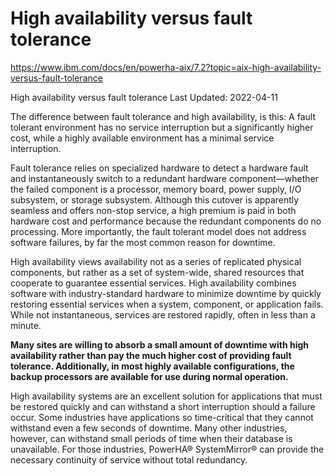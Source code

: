# High availability versus fault tolerance
https://www.ibm.com/docs/en/powerha-aix/7.2?topic=aix-high-availability-versus-fault-tolerance

<p>
High availability versus fault tolerance
Last Updated: 2022-04-11

The difference between fault tolerance and high availability, is this: A fault tolerant environment has no service interruption but a significantly higher cost, while a highly available environment has a minimal service interruption.

Fault tolerance relies on specialized hardware to detect a hardware fault and instantaneously switch to a redundant hardware component—whether the failed component is a processor, memory board, power supply, I/O subsystem, or storage subsystem. Although this cutover is apparently seamless and offers non-stop service, a high premium is paid in both hardware cost and performance because the redundant components do no processing. More importantly, the fault tolerant model does not address software failures, by far the most common reason for downtime.

High availability views availability not as a series of replicated physical components, but rather as a set of system-wide, shared resources that cooperate to guarantee essential services. High availability combines software with industry-standard hardware to minimize downtime by quickly restoring essential services when a system, component, or application fails. While not instantaneous, services are restored rapidly, often in less than a minute.

<b>Many sites are willing to absorb a small amount of downtime with high availability rather than pay the much higher cost of providing fault tolerance. Additionally, in most highly available configurations, the backup processors are available for use during normal operation.</b>

High availability systems are an excellent solution for applications that must be restored quickly and can withstand a short interruption should a failure occur. Some industries have applications so time-critical that they cannot withstand even a few seconds of downtime. Many other industries, however, can withstand small periods of time when their database is unavailable. For those industries, PowerHA® SystemMirror® can provide the necessary continuity of service without total redundancy.
</p>
